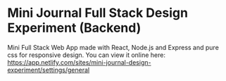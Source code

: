 # Mini Journal Full Stack Design Experiment (Backend)

Mini Full Stack Web App made with React, Node.js and Express and pure css for responsive design.
You can view it online here: https://app.netlify.com/sites/mini-journal-design-experiment/settings/general
